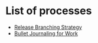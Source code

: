# List of processes

-   [Release Branching Strategy](https://github.com/knitcodemonkey/processes/blob/master/Release_Branching%20Strategy.png)
-   [Bullet Journaling for Work](#bullet_journaling_for_work)
